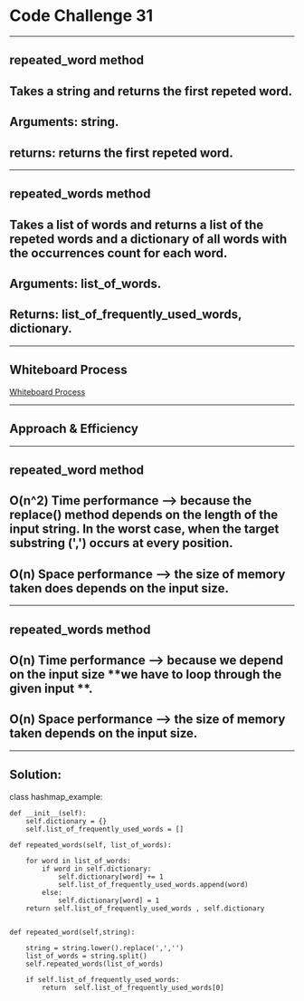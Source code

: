 # Code Challenge 31

---

## repeated_word method
        
## Takes a string and returns the first repeted word.
## Arguments: string.
## returns: returns the first repeted word.
---

## repeated_words method

## Takes a list of words and returns a list of the repeted words and a dictionary of all words with the occurrences count for each word.
## Arguments: list_of_words.
## Returns: list_of_frequently_used_words, dictionary.

---

## Whiteboard Process 
[Whiteboard Process](./pics/cc31.jpg)

---

## Approach & Efficiency

---

## repeated_word method
## O(n^2) Time performance --> because the replace() method depends on the length of the input string. In the worst case, when the target substring (',') occurs at every position. 
## O(n) Space performance --> the size of memory taken does depends on the input size.

---

## repeated_words method
## O(n) Time performance --> because we depend on the input size **we have to loop through the given input **. 
## O(n) Space performance --> the size of memory taken depends on the input size.

---

## Solution:

class hashmap_example:

    def __init__(self):
        self.dictionary = {}
        self.list_of_frequently_used_words = []

    def repeated_words(self, list_of_words):
        
        for word in list_of_words:
            if word in self.dictionary:
                self.dictionary[word] += 1
                self.list_of_frequently_used_words.append(word)
            else:
                self.dictionary[word] = 1
        return self.list_of_frequently_used_words , self.dictionary


    def repeated_word(self,string):
        
        string = string.lower().replace(',','')
        list_of_words = string.split()
        self.repeated_words(list_of_words)

        if self.list_of_frequently_used_words:
            return  self.list_of_frequently_used_words[0]